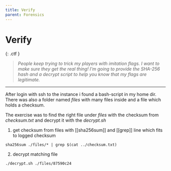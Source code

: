 ```yaml
---
title: Verify
parent: Forensics
---
```


# Verify

{: .ctf }
> *People keep trying to trick my players with imitation flags. I want to make sure they get the real thing! I'm going to provide the SHA-256 hash and a decrypt script to help you know that my flags are legitimate.*

----

After login with ssh to the instance i found a bash-script in my home dir. There was also  a folder named *files* with many files inside and a file which holds a checksum.

The exercise was to find the right file under *files* with the checksum from *checksum.txt* and decrypt it with the *decrypt.sh*

1. get checksum from files with [[sha256sum]] and [[grep]] line which fits to logged checksum
```
sha256sum ./files/* | grep $(cat ../checksum.txt)
```
2. decrypt matching file 
```
./decrypt.sh ./files/87590c24
```

